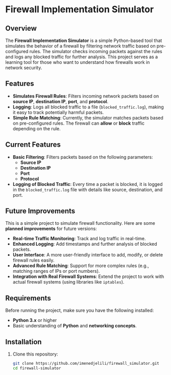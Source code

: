 # Firewall Implementation Simulator

## Overview

The **Firewall Implementation Simulator** is a simple Python-based tool that simulates the behavior of a firewall by filtering network traffic based on pre-configured rules. The simulator checks incoming packets against the rules and logs any blocked traffic for further analysis. This project serves as a learning tool for those who want to understand how firewalls work in network security.

## Features

- **Simulates Firewall Rules**: Filters incoming network packets based on **source IP**, **destination IP**, **port**, and **protocol**.
- **Logging**: Logs all blocked traffic to a file (`blocked_traffic.log`), making it easy to track potentially harmful packets.
- **Simple Rule Matching**: Currently, the simulator matches packets based on pre-configured rules. The firewall can **allow** or **block** traffic depending on the rule.

## Current Features

- **Basic Filtering**: Filters packets based on the following parameters:
  - **Source IP**
  - **Destination IP**
  - **Port**
  - **Protocol**
- **Logging of Blocked Traffic**: Every time a packet is blocked, it is logged in the `blocked_traffic.log` file with details like source, destination, and port.

## Future Improvements

This is a simple project to simulate firewall functionality. Here are some **planned improvements** for future versions:

- **Real-time Traffic Monitoring**: Track and log traffic in real-time.
- **Enhanced Logging**: Add timestamps and further analysis of blocked packets.
- **User Interface**: A more user-friendly interface to add, modify, or delete firewall rules easily.
- **Advanced Rule Matching**: Support for more complex rules (e.g., matching ranges of IPs or port numbers).
- **Integration with Real Firewall Systems**: Extend the project to work with actual firewall systems (using libraries like `iptables`).

## Requirements

Before running the project, make sure you have the following installed:

- **Python 3.x** or higher
- Basic understanding of **Python** and **networking concepts**.

## Installation

1. Clone this repository:

   ```bash
   git clone https://github.com/imenedjelili/firewall_simulator.git
   cd firewall-simulator
